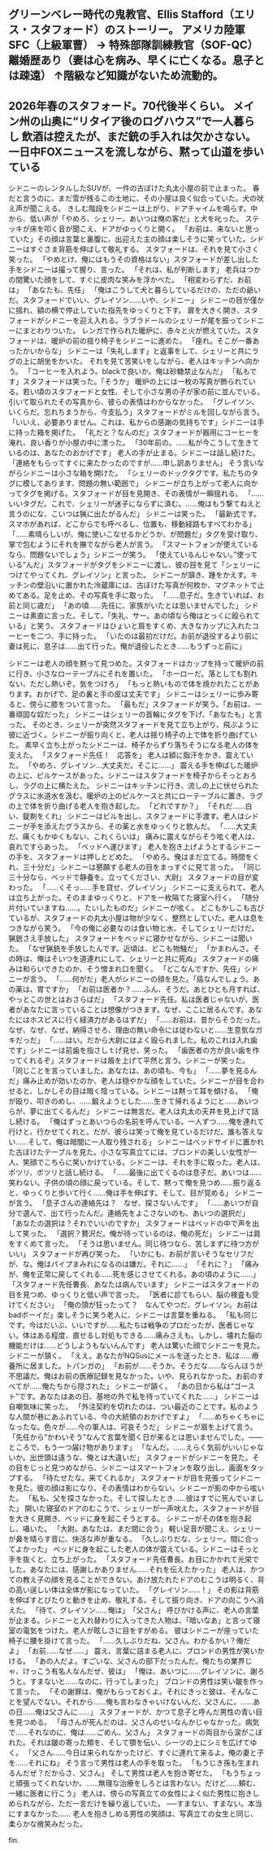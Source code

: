 グリーンベレー時代の鬼教官、Ellis Stafford（エリス・スタフォード）のストーリー。
アメリカ陸軍 SFC（上級軍曹） → 特殊部隊訓練教官（SOF-QC）
離婚歴あり（妻は心を病み、早くに亡くなる。息子とは疎遠）
↑階級など知識がないため流動的。
---

2026年春のスタフォード。70代後半くらい。
メイン州の山奥に“リタイア後のログハウス”で一人暮らし
飲酒は控えたが、まだ銃の手入れは欠かさない。一日中FOXニュースを流しながら、黙って山道を歩いている
-----
シドニーのレンタルしたSUVが、一件の古ぼけた丸太小屋の前で止まった。
春だと言うのに、まだ雪が残るこの土地に、その小屋は良く似合っていた。犬の吠え声が聞こえる。
きしむ階段をシドニーは上がり、ドアチャイムを鳴らす。中から、低い声が「やめろ、シェリー。あいつは俺の客だ」と犬を叱った。
ステッキが床を叩く音が聞こえ、ドアがゆっくりと開く。
「お前は、来ないと思っていた」その顔は言葉と裏腹に、出迎えた主の顔は楽しそうに笑っていた。シドニーはすぐさま背筋を伸ばして敬礼する。
スタフォードは、それを見て小さく笑った。
「やめとけ、俺にはもうその資格はない」スタフォードが差し出した手をシドニーは撮って握り、言った。
「それは、私が判断します」
老兵はつかの間驚いた顔をして、すぐに皮肉な笑みを浮かべた。
「相変わらずだ、お前は」
「あなたも、先任」
「俺はこうして犬と暮らしているだけの、ただの爺いだ。スタフォードでいい、グレイソン……いや、シドニー」
シドニーの目が僅かに揺れ、額の横で停止していた指先をゆっくりと下す。
扉を大きく開き、スタフォードがシドニーを迎え入れる。ラブラドールのシェリーが尾を振ってシドニーにまとわりついた。
レンガで作られた暖炉に、赤々と火が燃えていた。スタフォードは、暖炉の前の揺り椅子をシドニーに進めた。
「座れ。そこが一番あったかいからな」
シドニーは「失礼します」と返事をして、シェリーと共にラグの上に胡坐をかいた。
それを見て苦笑いをしながら、老人はキッチンへ向かう。
「コーヒーを入れよう。blackで良いか。俺は砂糖禁止なんだ」
「私もです」スタフォードは笑った。「そうか」
暖炉の上には一枚の写真が飾られている。若い頃のスタフォードと女性、そして小さな男の子が家の前に並んでいる。引いて取られたその写真から、彼らの表情はわからなかった。
「グレイソン、いくらだ。忘れちまうから、今支払う」スタフォードがミルを回しながら言う。
「いいえ、必要ありません。これは、私からの感謝の気持ちです」シドニーは手に持った箱を掲げた。
「礼だと？なんのだ」スタフォードが器用にコーヒーを淹れ、良い香りが小屋の中に漂った。
「30年前の。……私が今こうして生きているのは、あなたのおかげです」
老人の手が止まる。シドニーは話し続けた。
「連絡をもらってすぐに来たかったのですが……申し訳ありません」
そう言いながらシドニーは小さな箱を開けた。
「シェリーのドックタグです。私たちのタグに模してあります、問題の無い範囲で」
シドニーが立ち上がって老人に向かってタグを掲げる。スタフォードが目を見開き、その表情が一瞬揺れる。
「……いいタグだ。これで、シェリーが迷子にならずに済む。……俺はもう撃てねえと言うのにな、こいつは猟に出たがるんだ」
シドニーは笑った。
「最新式です。スマホがあれば、どこからでも呼べるし、位置も、移動経路もすべてわかる」
「……素晴らしいが、俺に使いこなせるかどうか、が問題だ」タグを受け取り、掌で包むようにそれを撫でながら老人が言う。
「スマートフォンが使えているなら、問題ないでしょう」シドニーが笑う。
「使えているんじゃない。”使っている”んだ」スタフォードがタグをシドニーに渡し、彼の目を見て「シェリーにつけてやってくれ、グレイソン」と言った。
シドニーが頷き、踵をかえす。キッチンの壁沿いに置かれた冷蔵庫には、古ぼけた写真が何枚か、マグネットで止めてある。足を止め、その写真を手に取った。
「……息子だ。生きていれば、お前と同じ歳だ」
「あの頃……先任に、家族がいたとは思いませんでした」
シドニーは素直に言った。そして、「失礼、サー。あの頃なら俺はとっくに殴られている」と笑う。
スタフォードはひょいと肩をすくめ、大きなカップに入れたコーヒーを二つ、手に持った。
「いたのは最初だけだ。お前が退役するより前に妻は死に、息子は……出て行った。俺が退役したとき……もうずっと前に」

シドニーは老人の顔を黙って見つめた。スタフォードはカップを持って暖炉の前に行き、小さなローテーブルにそれを置いた。
「ホーローだ。落としても割れない、ただし熱いぞ。気をつけろ」
「もっと熱いもので体を焼かれたことがあります。おかげで、足の裏と手の皮は丈夫です」
シドニーはシェリーに歩み寄ると、傍らに膝をついて言った。
「最もだ」スタフォードが笑う。「お前は、一番頑固な奴だった」
シドニーはシェリーの首輪にタグを下げ、「あなたも」と言った。
そのとき、シェリーが突然スタフォードを見て立ち上がり、飛ぶように彼に近づく。シドニーが振り向くと、老人は揺り椅子の上で体を折り曲げていた。
素早く立ち上がったシドニーは、椅子からずり落ちそうになる老人の体を支えた。
「スタフォード先任！　応答を」
老人は額に脂汗をかき、震えていた。
「やめろ、グレイソン…大丈夫だ。そこに……」
震える手を伸ばした暖炉の上に、ピルケースがあった。シドニーはスタフォードを椅子からそっとおろし、ラグの上に横たえた。
シドニーはキッチンに行き、流しの上に伏せられたグラスに水道水を汲む。暖炉の上のピルケースと共にローテーブルに置き、ラグの上で体を折り曲げる老人を抱き起した。
「どれですか？」
「それだ……白い、錠剤をくれ」
シドニーはピルを出し、スタフォードに手渡す。老人はシドニーが手を添えたグラスから、その薬と水をゆっくりと飲んだ。
「……大丈夫だ、痛くもかゆくもない、これくらいは」
痛みに震えながらそう呟く老人は、哀れですらあった。
「ベッドへ運びます」
老人を抱き上げようとするシドニーの手を、スタフォードは押しとどめた。
「やめろ。俺はまだ立てる。時間をくれ、三十分だ」
シドニーは懇願する老人の目をまっすぐに見て言った。
「同じ三十分なら、ベッドで静養を。立ってください、大尉」
スタフォードの目が変わった。
「……くそっ……手を貸せ、グレイソン」
シドニーに支えられて、老人は立ち上がった。そのままゆっくりと、ドアを一枚隔てた寝室へ行く。
「随分片付いていますね……。たいしたものだ」シドニーが呟く。
どこもかしこも古びているが、スタフォードの丸太小屋は物が少なく、整然としていた。老人は息をつきながら笑う。
「今の俺に必要なのは食い物と水、そしてシェリーだけだ。猟銃さえ手放した」
スタフォードをベッドに寝かせながら、シドニーは聞いた。
「なぜ猟銃を手放したんです。近頃は、どこも物騒だ」
「かまわんさ。その時は、俺はそいつを道連れにして、シェリーと共に死ぬ」
スタフォードの痛みは和らいできたのか、そう憎まれ口を聞く。
「どこなんですか、先任」シドニーが言う。
「……何がだ」老人がシドニーの顔を見た。「癌なんでしょう。あの薬は、胃ですか」
「お前は医者か？……ふん、そうだ。あとひとも月すれば、やっとこの世とはおさらばだ」
「スタフォード先任。私は医者じゃないが、医者があなたに言っていることは想像がつきます。なぜ、ここに居るんです。あなたにはホスピスに行く経済力があるはずだ」
「……お前は、昔からそうだった。なぜ、なぜ、なぜ。納得させろ、理由の無い命令には従わないと……生意気なガキだっだ」
「……はい。だから大尉にはよく殴られました。私のこれは入れ歯です」シドニーは前歯を指さしｔげ見せ、笑った。
「歯医者の方が良い歯を作ってくれるぞ」スタフォードは眉を上げて平然と言う。シドニーが笑った。
「同じことを言っていました。あなたは、あの頃も、今も」
「……夢を見るんだ」痛み止めが効いたのか、老人は穏やかな顔をしていた。シドニーが目を合わせると、しかしその目は暗く陰っている。シドニーは黙って耳を傾ける。
「俺が殴り、叩きのめし、……鍛えようとした……生きて帰れるようにと……あいつらが、夢に出てくるんだ」
シドニーは無言だ。老人は丸太の天井を見上げて話し続ける。
「俺はずっとあいつらの名前を呼んでいる。一人ずつ……俺を連れて行けと、行かせてくれと。だが、彼らは笑って俺を見ているだけだ。誰も答えない……そして、俺は暗闇に一人取り残される」
シドニーはベッドサイドに置かれた古ぼけたテーブルを見た。小さな写真立てには、ブロンドの美しい女性が一人、笑顔でこちらに笑いかけている。シドニーは、それを手に取った。老人は、ポツリ、ポツリと話し続ける。
「……最後に出てくるのは息子だ。あいつは……笑わない。子供の頃の顔に戻っている。そして、黙って俺を見つめ……振り返ると、ゆっくりと歩いて行く……俺は手を伸ばす。そして、目が覚める」
シドニーが言う。
「息子さんの連絡先は？　なぜ、探さないんです」
「……あいつが自分で選んで、出て行ったんだ。連絡先をよこさないのも、あいつの選択だ」
「あなたの選択は？それでいいのですか」
スタフォードはベッドの中で声を出して笑った。
「選択？贅沢だ。俺が待っているのは、俺の死だ」
シドニーは肩をすくめて言った。
「そうは思いません。同じ待つなら、苦しまずに待つ方がいい」
スタフォードが再び笑った。
「いかにも、お前が言いそうなセリフだが、な。俺はパイプまみれになるのは嫌だ。それに……」
「それに？」
「痛みが、俺を正常に戻してくれる……死を感じさせてくれる。あの頃のように……」
「スタフォード先任曹長、あなたは病んでいます」
シドニーはスタフォードの目を見つめ、ゆっくりと低い声で言った。
「医者に診てもらい、脳の検査も受けてください」
「俺の頭が狂ったって？　なんてやつだ、グレイソン。お前はbadボーイだ」楽しそうに笑う老人に、シドニーは言葉を重ねる。
「私も同じです。今はだいぶ、いいですが……私たちは戦争のプロだったが、医者じゃない。体はある程度、直せるし対処もできる……痛みさえも。しかし、壊れた脳の機能だけは……どうしようもないんんです」
老人は驚いた顔でシドニーを見た。シドニーが頷く。
「ええ。あなたがNQSusにメールを送ったとき、私は……療養所に居ました。トパンガの」
「お前が……そうか。そうだな……ならんほうが不思議だ。俺はお前の医療記録を見なかった。いや、見られなかった。お前のすべてが……俺たちから隠された」
シドニーが頷く。
「あの日から私は“ゴースト”です。あなたはあの日、基地の外で私を待っていてくれた……」
シドニーは自嘲気味に笑った。
「外注契約を切れたのは、つい最近のことです。私のような人間が巷にあふれている、今の大統領のおかげですよ」
「……めちゃくちゃになったな。色々が……今の軍人は、可哀そうだ」
シドニーが眉を上げて言う。
「先任から“かわいそう”なんて言葉を聞く日が来るとは思いませんでした。――ところで、もう一つ届け物があります」
「なんだ。……えらく気前がいいじゃないか。出世頭は違うな、俺とは大違いだ」
スタフォードがシドニーを見た。その目をじっと見つめながら、シドニーはスマートフォンを取り出し、画面をタップする。
「待たせたな。来てくれるか」
スタフォードが目を見張ってシドニーを見た。彼の顔は影になり、その表情はわからない。シドニーが影の中から呟いた。
「私も、父を探さなかった。そして探したとき……彼はすでに死んでいました」
開いた寝室のドアのむこうで、シェリーが一声吠えた。スタフォードが目を大きく見開き、ベッドに身を起こそうとする。
シドニーがその体を抱き起し、囁いた。
「大尉。あなたは、まだ間に合う」
軽い足音が聞こえ、シェリーが鼻を晴らす音に、快活な声が重なる。
「久しぶりだな、シェリー。間に合ってよかった」
ベッドに身を起こした老人の体が震えている。シドニーはそっと手を抜くと、立ち上がった。
「スタフォード先任曹長。お目にかかれて光栄でした。あなたには、感謝しかありません……それを伝えたかった」
老人は、かつての教え子の顔を見ることができない。あけ放たれたドアのむこうは明るく、背の高い逞しい体は全体が影になっていた。
「グレイソン……！」
その影は背筋を伸ばすとぴたりと動きを止め、敬礼する。そして振り向き、ドアの向こうへ消えた。
「待て、グレイソン……俺は」　「父さん」
呼びかける声に、老人の言葉が止まる。シドニーと入れ替わりに入ってきた人物は、「暗いなあ」と言って寝室の電気をつけた。老人が眩しさに目をすがめる。
彼はシドニーが座っていた椅子に腰を掛けて言った。
「……久しぶりだね、父さん。わかるかい？俺だよ」
「お前……なぜ……」
震え、言葉に詰まる老人に、ブロンドの男性が笑いかける。
「あの人だよ。すごいな、父さんの部下だったんだ。俺たちの業界じゃ、けっこう有名人なんだぜ、彼は」
「俺は、あいつに……グレイソンに、謝ろうと。すまないと……なのに、行ってしまった」
ブロンドの男性は笑い皺を作って言った。
「その謝罪は、俺がもらっておくよ。それにきっと彼は、そんなことを望んでない。それから……俺も言わなきゃいけないんだ、父さんに。……あの日……俺は父さんに……」
スタフォードが、かつて息子と呼んだ男性の青い目を見つめる。
「母さんが死んだのは、父さんのせいなんかじゃなかった。病気で……それなのに、俺は……ごめん、父さん」
スタフォードの両目から涙がこぼれた。それは皺の寄った頬を、そして顎を伝い、シーツの上にシミを広げてゆく。
「父さん……今日は来られなかったけど、すぐに連れて来るよ。俺の妻と子を……それにね」
そう言って男性は老人の手を取った。
「もうじき孫も生まれるんだぜ？だからさ、父さん」
そして男性は老人を抱き寄せた。
「もうちょっと頑張ってくれないか。……無理な治療をしろとは言わない。だけど……頼む、一緒に医者に行こう」
老人は、傍らの写真立ての女性によく似た男性に抱きしめられながら、ただ一言だけを繰り返していた。
──すまない、すまない。本当にすまなかった……
老人を抱きしめる男性の笑顔は、写真立ての女生と同じ、柔らかな微笑みだった。

fin.